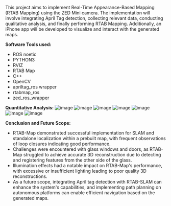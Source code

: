 This project aims to implement Real-Time Appearance-Based Mapping (RTAB Mapping) using the ZED Mini camera. The implementation will involve integrating April Tag detection, collecting relevant data, conducting qualitative analysis, and finally performing RTAB Mapping. Additionally, an iPhone app will be developed to visualize and interact with the generated maps.

**Software Tools used:**
- ROS noetic
-  PYTHON3
- RVIZ
- RTAB Map
- C++
- OpenCV
- apriltag_ros wrapper
- rtabmap_ros
- zed_ros_wrapper

**Quantitative Analysis:**
![image](https://github.com/KshamaDhaduti/RTAB-Mapping-ZED-Mini/assets/103454385/985b701a-ad60-4341-804c-14da7a542bce)
![image](https://github.com/KshamaDhaduti/RTAB-Mapping-ZED-Mini/assets/103454385/af86830a-1901-4995-ad41-a84683d7fbb8)
![image](https://github.com/KshamaDhaduti/RTAB-Mapping-ZED-Mini/assets/103454385/abf61563-9fef-4149-8df3-66ad0e965cc8)
![image](https://github.com/KshamaDhaduti/RTAB-Mapping-ZED-Mini/assets/103454385/db61c83f-036a-437d-beac-88d6758ab319)
![image](https://github.com/KshamaDhaduti/RTAB-Mapping-ZED-Mini/assets/103454385/bbb2d81a-b7ca-47a0-81fb-62e33acdac40)
![image](https://github.com/KshamaDhaduti/RTAB-Mapping-ZED-Mini/assets/103454385/0dfd6bfc-bf89-4919-a565-14ad10980067)
![image](https://github.com/KshamaDhaduti/RTAB-Mapping-ZED-Mini/assets/103454385/d9c51ddd-2e02-46cb-8884-234e18cb2393)


**Conclusion and Future Scope:**
- RTAB-Map demonstrated successful implementation for SLAM and standalone localization within a prebuilt map, with frequent observations of loop closures indicating good performance.
- Challenges were encountered with glass windows and doors, as RTAB-Map struggled to achieve accurate 3D reconstruction due to detecting and registering features from the other side of the glass.
- Illumination effects had a notable impact on RTAB-Map's performance, with excessive or insufficient lighting leading to poor quality 3D reconstructions.
- As a future scope, integrating April tag detection with RTAB-SLAM can enhance the system's capabilities, and implementing path planning on autonomous platforms can enable efficient navigation based on the generated maps.


